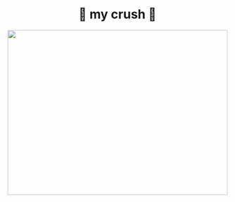 <h1 align="center">💙 my crush 💙</h1>
<div align="center">
  <img src=https://user-images.githubusercontent.com/45568826/199990600-416f73d5-c040-4dc2-8cae-30b4d01831ee.png width=500px height=375px>
</div>
